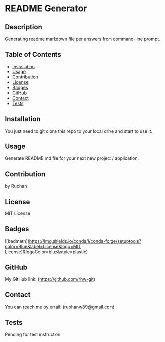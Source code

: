 
  # README Generator

  ##  Description

  Generating readme markdown file per answers from command-line prompt.

  ## Table of Contents

  - [Installation](#installation)
  - [Usage](#usage)
  - [Contribution](#contribution)
  - [License](#license)
  - [Badges](#badges)
  - [GitHub](#github)
  - [Contact](#contact)
  - [Tests](#tests)

  ## Installation

  You just need to git clone this repo to your local drive and start to use it.

  ## Usage

  Generate README.md file for your next new project / application.

  ## Contribution

  by Ruohan

  ## License

  MIT License

  ## Badges
  ![badmath](https://img.shields.io/conda/l/conda-forge/setuptools?color=Blue&label=License&logo=MIT License}&logoColor=blue&style=plastic)

  ## GitHub

  My GitHub link: (https://github.com/rhw-git)

  ## Contact

  You can reach me by email: (ruohanw89@gmail.com)

  ## Tests

  Pending for test instruction

